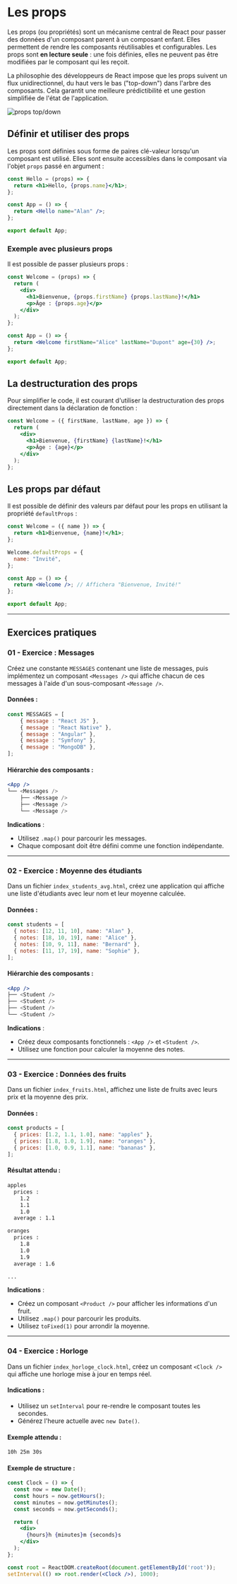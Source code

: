# Les props

Les props (ou propriétés) sont un mécanisme central de React pour passer des données d'un composant parent à un composant enfant. Elles permettent de rendre les composants réutilisables et configurables. Les props sont **en lecture seule** : une fois définies, elles ne peuvent pas être modifiées par le composant qui les reçoit.

La philosophie des développeurs de React impose que les props suivent un flux unidirectionnel, du haut vers le bas ("top-down") dans l'arbre des composants. Cela garantit une meilleure prédictibilité et une gestion simplifiée de l'état de l'application.

![props top/down](./images/props.png)

## Définir et utiliser des props

Les props sont définies sous forme de paires clé-valeur lorsqu'un composant est utilisé. Elles sont ensuite accessibles dans le composant via l'objet `props` passé en argument :

```jsx
const Hello = (props) => {
  return <h1>Hello, {props.name}</h1>;
};

const App = () => {
  return <Hello name="Alan" />;
};

export default App;
```

### Exemple avec plusieurs props

Il est possible de passer plusieurs props :

```jsx
const Welcome = (props) => {
  return (
    <div>
      <h1>Bienvenue, {props.firstName} {props.lastName}!</h1>
      <p>Âge : {props.age}</p>
    </div>
  );
};

const App = () => {
  return <Welcome firstName="Alice" lastName="Dupont" age={30} />;
};

export default App;
```

## La destructuration des props

Pour simplifier le code, il est courant d'utiliser la destructuration des props directement dans la déclaration de fonction :

```jsx
const Welcome = ({ firstName, lastName, age }) => {
  return (
    <div>
      <h1>Bienvenue, {firstName} {lastName}!</h1>
      <p>Âge : {age}</p>
    </div>
  );
};
```

## Les props par défaut

Il est possible de définir des valeurs par défaut pour les props en utilisant la propriété `defaultProps` :

```jsx
const Welcome = ({ name }) => {
  return <h1>Bienvenue, {name}!</h1>;
};

Welcome.defaultProps = {
  name: "Invité",
};

const App = () => {
  return <Welcome />; // Affichera "Bienvenue, Invité!"
};

export default App;
```

---

## Exercices pratiques

### 01 - Exercice : Messages

Créez une constante `MESSAGES` contenant une liste de messages, puis implémentez un composant `<Messages />` qui affiche chacun de ces messages à l'aide d'un sous-composant `<Message />`.

#### Données :

```js
const MESSAGES = [
    { message : "React JS" },
    { message : "React Native" },
    { message : "Angular" },
    { message : "Symfony" },
    { message : "MongoDB" },
];
```

#### Hiérarchie des composants :

```jsx
<App />
└── <Messages />
    ├── <Message />
    ├── <Message />
    └── <Message />
```

**Indications** :
- Utilisez `.map()` pour parcourir les messages.
- Chaque composant doit être défini comme une fonction indépendante.

---

### 02 - Exercice : Moyenne des étudiants

Dans un fichier `index_students_avg.html`, créez une application qui affiche une liste d'étudiants avec leur nom et leur moyenne calculée.

#### Données :

```js
const students = [
  { notes: [12, 11, 10], name: "Alan" },
  { notes: [18, 10, 19], name: "Alice" },
  { notes: [10, 9, 11], name: "Bernard" },
  { notes: [11, 17, 19], name: "Sophie" },
];
```

#### Hiérarchie des composants :

```jsx
<App />
├── <Student />
├── <Student />
├── <Student />
└── <Student />
```

**Indications** :
- Créez deux composants fonctionnels : `<App />` et `<Student />`.
- Utilisez une fonction pour calculer la moyenne des notes.

---

### 03 - Exercice : Données des fruits

Dans un fichier `index_fruits.html`, affichez une liste de fruits avec leurs prix et la moyenne des prix.

#### Données :

```js
const products = [
  { prices: [1.2, 1.1, 1.0], name: "apples" },
  { prices: [1.8, 1.0, 1.9], name: "oranges" },
  { prices: [1.0, 0.9, 1.1], name: "bananas" },
];
```

#### Résultat attendu :

```txt
apples
  prices :
    1.2
    1.1
    1.0
  average : 1.1

oranges
  prices :
    1.8
    1.0
    1.9
  average : 1.6

...
```

**Indications** :
- Créez un composant `<Product />` pour afficher les informations d'un fruit.
- Utilisez `.map()` pour parcourir les produits.
- Utilisez `toFixed(1)` pour arrondir la moyenne.

---

### 04 - Exercice : Horloge

Dans un fichier `index_horloge_clock.html`, créez un composant `<Clock />` qui affiche une horloge mise à jour en temps réel.

#### Indications :
- Utilisez un `setInterval` pour re-rendre le composant toutes les secondes.
- Générez l'heure actuelle avec `new Date()`.

#### Exemple attendu :

```txt
10h 25m 30s
```

#### Exemple de structure :

```jsx
const Clock = () => {
  const now = new Date();
  const hours = now.getHours();
  const minutes = now.getMinutes();
  const seconds = now.getSeconds();

  return (
    <div>
      {hours}h {minutes}m {seconds}s
    </div>
  );
};

const root = ReactDOM.createRoot(document.getElementById('root'));
setInterval(() => root.render(<Clock />), 1000);
```

